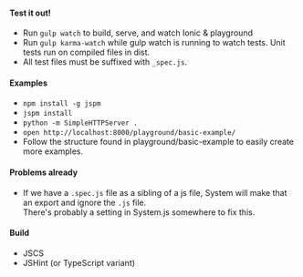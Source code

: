 
#### Test it out!

- Run `gulp watch` to build, serve, and watch Ionic & playground
- Run `gulp karma-watch` while gulp watch is running to watch tests. Unit tests run on compiled files in dist.
- All test files must be suffixed with `_spec.js`.

#### Examples

- `npm install -g jspm`
- `jspm install`
- `python -m SimpleHTTPServer .`
- `open http://localhost:8000/playground/basic-example/`
- Follow the structure found in playground/basic-example to
  easily create more examples.

#### Problems already

- If we have a `.spec.js` file as a sibling of a js file, 
  System will make that an export and ignore the `.js` file.  
  There's probably a setting in System.js somewhere to fix this.

#### Build

- JSCS
- JSHint (or TypeScript variant)
